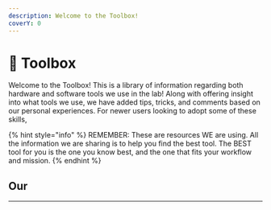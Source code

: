 ```yaml
---
description: Welcome to the Toolbox!
coverY: 0
---
```


# 🔧 Toolbox

Welcome to the Toolbox! This is a library of information regarding both hardware and software tools we use in the lab! Along with offering insight into what tools we use, we have added tips, tricks, and comments based on our personal experiences. For newer users looking to adopt some of these skills,&#x20;

{% hint style="info" %}
REMEMBER: These are resources WE are using. All the information we are sharing is to help you find the best tool. The BEST tool for you is the one you know best, and the one that fits your workflow and mission.
{% endhint %}







## Our&#x20;

****
